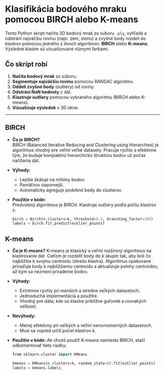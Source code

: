 # Klasifikácia bodového mraku pomocou BIRCH alebo K-means

Tento Python skript načíta 3D bodový mrak zo súboru `.ply`, vyhľadá a odstráni najväčšiu rovinu (napr. zem, stenu) a zvyšné body rozdelí do klastrov pomocou jedného z dvoch algoritmov: **BIRCH** alebo **K-means**. Výsledné klastre sú vizualizované rôznymi farbami.

## Čo skript robí

1. **Načíta bodový mrak** zo súboru.
2. **Segmentuje najväčšiu rovinu** pomocou RANSAC algoritmu.
3. **Oddelí zvyšné body** (outliery) od roviny.
4. **Odstráni NaN hodnoty** z dát.
5. **Klastruje outliery** pomocou vybraného algoritmu (BIRCH alebo K-means).
6. **Vizualizuje výsledok** v 3D okne.

---

## BIRCH

- **Čo je BIRCH?**  
  BIRCH (Balanced Iterative Reducing and Clustering using Hierarchies) je algoritmus vhodný pre veľmi veľké datasety. Pracuje rýchlo a efektívne tým, že buduje kompaktnú hierarchickú štruktúru bodov už počas načítania dát.

- **Výhody:**  
  - Lepšie škáluje na milióny bodov.
  - Pamäťovo úspornejší.
  - Automaticky agreguje podobné body do clusterov.

- **Použitie v kóde:**  
  Predvolený algoritmus je BIRCH. Klastruje outliery podľa počtu klastrov `k`:
  
  ```python
  birch = Birch(n_clusters=k, threshold=0.5, branching_factor=100)
  labels = birch.fit_predict(outlier_points)

## K-means

- **Čo je K-means?**
    K-means je klasický a veľmi rozšírený algoritmus na klastrovanie dát. Cieľom je rozdeliť body do k skupín tak, aby boli čo najbližšie k svojmu centroidu (stredu klastra). Algoritmus opakovane priraďuje body k najbližšiemu centroidu a aktualizuje polohy centroidov, až kým sa nezmení priradenie bodov.

- **Výhody:**
    - Extrémne rýchly pri menších a stredne veľkých datasetoch.
    - Jednoduchá implementácia a použitie.
    - Vhodný pre dáta, kde sú klastre približne guľovité a rovnakých veľkostí.

- **Nevýhody:**
    - Menej efektívny pri veľkých a veľmi nerovnomerných datasetoch.
    - Musí sa vopred určiť počet klastrov k.

- **Použitie v kóde:**
    Ak chceš použiť K-means namiesto BIRCH, stačí odkomentovať tieto riadky:
    ```python
    from sklearn.cluster import KMeans

    kmeans = KMeans(n_clusters=k, random_state=0).fit(outlier_points)
    labels = kmeans.labels_
